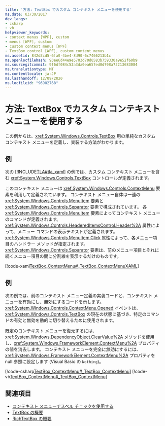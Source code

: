 ```yaml
---
title: '方法: TextBox でカスタム コンテキスト メニューを使用する'
ms.date: 03/30/2017
dev_langs:
- csharp
- vb
helpviewer_keywords:
- context menus [WPF], custom
- menus [WPF], custom
- custom context menus [WPF]
- TextBox control [WPF], custom content menus
ms.assetid: 842d3cd5-6fa0-4be4-8d90-6c7466213b1c
ms.openlocfilehash: 93ee6d44e9e5703d70d0583b759330a9e52f60b9
ms.sourcegitcommit: 9f6df084c53a3da0ea657ed0d708a72213683084
ms.translationtype: MT
ms.contentlocale: ja-JP
ms.lasthandoff: 12/09/2020
ms.locfileid: "96982768"
---
```

# <a name="how-to-use-a-custom-context-menu-with-a-textbox"></a>方法: TextBox でカスタム コンテキスト メニューを使用する
この例からは、<xref:System.Windows.Controls.TextBox> 用の単純なカスタム コンテキスト メニューを定義し、実装する方法がわかります。  
  
## <a name="example"></a>例  
 次の [!INCLUDE[TLA#tla_xaml](../../../includes/tlasharptla-xaml-md.md)] の例では、カスタム コンテキスト メニューを含む <xref:System.Windows.Controls.TextBox> コントロールが定義されます。  
  
 このコンテキスト メニューは <xref:System.Windows.Controls.ContextMenu> 要素を利用して定義されています。  コンテキスト メニュー自体は一連の <xref:System.Windows.Controls.MenuItem> 要素と <xref:System.Windows.Controls.Separator> 要素で構成されています。  各 <xref:System.Windows.Controls.MenuItem> 要素によってコンテキスト メニューのコマンドが定義されます。<xref:System.Windows.Controls.HeaderedItemsControl.Header%2A> 属性によって、メニュー コマンドの表示テキストが定義されます。<xref:System.Windows.Controls.MenuItem.Click> 属性によって、各メニュー項目のハンドラー メソッドが指定されます。  <xref:System.Windows.Controls.Separator> 要素は、前のメニュー項目とそれに続くメニュー項目の間に分割線を表示するだけのものです。  
  
 [!code-xaml[TextBox_ContextMenu#_TextBox_ContextMenuXAML](~/samples/snippets/csharp/VS_Snippets_Wpf/TextBox_ContextMenu/CSharp/Window1.xaml#_textbox_contextmenuxaml)]  
  
## <a name="example"></a>例  
 次の例では、前のコンテキスト メニュー定義の実装コードと、コンテキスト メニューを有効にし、無効にするコードを示します。  <xref:System.Windows.Controls.ContextMenu.Opened> イベントは、<xref:System.Windows.Controls.TextBox> の現在の状態に基づき、特定のコマンドの有効と無効を動的に切り替えるために使用されます。  
  
 既定のコンテキスト メニューを復元するには、<xref:System.Windows.DependencyObject.ClearValue%2A> メソッドを使用し、<xref:System.Windows.FrameworkElement.ContextMenu%2A> プロパティの値を消去します。  コンテキスト メニューを完全に無効にするには、<xref:System.Windows.FrameworkElement.ContextMenu%2A> プロパティを null 参照に設定します (Visual Basic の `Nothing`)。  
  
 [!code-csharp[TextBox_ContextMenu#_TextBox_ContextMenu](~/samples/snippets/csharp/VS_Snippets_Wpf/TextBox_ContextMenu/CSharp/Window1.xaml.cs#_textbox_contextmenu)]
 [!code-vb[TextBox_ContextMenu#_TextBox_ContextMenu](~/samples/snippets/visualbasic/VS_Snippets_Wpf/TextBox_ContextMenu/VisualBasic/Window1.xaml.vb#_textbox_contextmenu)]  
  
## <a name="see-also"></a>関連項目

- [コンテキスト メニューでスペル チェックを使用する](how-to-use-spell-checking-with-a-context-menu.md)
- [TextBox の概要](textbox-overview.md)
- [RichTextBox の概要](richtextbox-overview.md)
